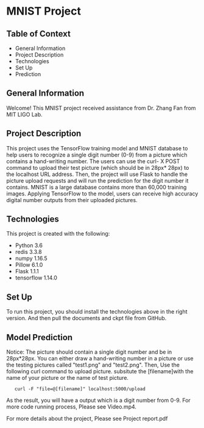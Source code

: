 # **MNIST Project**


## Table of Context
  * General Information
  * Project Description
  * Technologies
  * Set Up
  * Prediction
    
## General Information
Welcome! This MNIST project received assistance from Dr. Zhang Fan from MIT LIGO Lab.

## Project Description
This project uses the TensorFlow training model and MNIST database to help users to recognize a single digit number (0-9) from a picture which contains a hand-writing number. The users can use the curl- X POST command to upload their test picture (which should be in 28px* 28px) to the localhost URL address. Then, the project will use Flask to handle the picture upload requests and will run the prediction for the digit number it contains. MNIST is a large database contains more than 60,000 training images. Applying TensorFlow to the model, users can receive high accuracy digital number outputs from their uploaded pictures. 


## Technologies
This project is created with the following: 
* Python               3.6  
* redis                3.3.8  
* numpy                1.16.5   
* Pillow               6.1.0  
* Flask                1.1.1  
* tensorflow           1.14.0 

## Set Up
To run this project, you should install the technologies above in the right version. And then pull the documents and ckpt file from GitHub. 


## Model Prediction 
Notice: The picture should contain a single digit number and be in 28px*28px. You can either draw a hand-writing number in a picture or use the testing pictures called "test1.png" and "test2.png".
Then, Use the following curl command to upload picture. subsitute the [filename]with the name of your picture or the name of test picture. 

       curl -F "file=@[filename]" localhost:5000/upload

As the result, you will have a output which is a digit number from 0-9.
For more code running process, Please see Video.mp4.

For more details about the project, Please see Project report.pdf 
